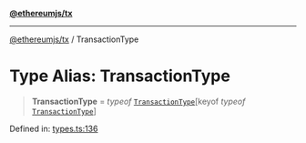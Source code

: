 [**@ethereumjs/tx**](../README.md)

***

[@ethereumjs/tx](../README.md) / TransactionType

# Type Alias: TransactionType

> **TransactionType** = *typeof* [`TransactionType`](../variables/TransactionType.md)\[keyof *typeof* [`TransactionType`](../variables/TransactionType.md)\]

Defined in: [types.ts:136](https://github.com/ethereumjs/ethereumjs-monorepo/blob/master/packages/tx/src/types.ts#L136)
